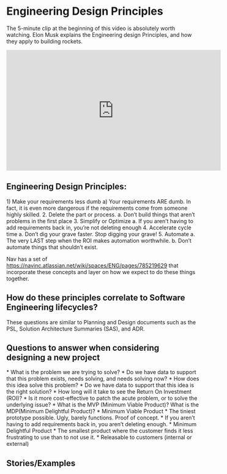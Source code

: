 <h1>Engineering Design Principles</h1>

The 5-minute clip at the beginning of this video is absolutely worth watching. Elon Musk explains the Engineering design Principles, and how they apply to building rockets.

<iframe width="560" height="315" src="https://www.youtube.com/embed/WN90HYiFpAw?si=cptAYEkNgUHds0a7" title="YouTube video player" frameborder="0" allow="accelerometer; autoplay; clipboard-write; encrypted-media; gyroscope; picture-in-picture; web-share" allowfullscreen></iframe>

<h2>Engineering Design Principles:</h2>
1) Make your requirements less dumb
    a) Your requirements ARE dumb. In fact, it is even more dangerous if the requirements come from someone highly skilled.
2. Delete the part or process. 
    a. Don’t build things that aren’t problems in the first place
3. Simplify or Optimize 
    a. If you aren’t having to add requirements back in, you’re not deleting enough
4. Accelerate cycle time 
    a. Don’t dig your grave faster. Stop digging your grave!
5. Automate 
    a. The very LAST step when the ROI makes automation worthwhile. 
    b. Don’t automate things that shouldn’t exist.

Nav has a set of https://navinc.atlassian.net/wiki/spaces/ENG/pages/785219629 that incorporate these concepts and layer on how we expect to do these things together.

<h2>How do these principles correlate to Software Engineering lifecycles?</h2>

These questions are similar to Planning and Design documents such as the PSL, Solution Architecture Summaries (SAS), and ADR. 

<h2>Questions to answer when considering designing a new project</h2>
* What is the problem we are trying to solve?
* Do we have data to support that this problem exists, needs solving, and needs solving now?
* How does this idea solve this problem?
* Do we have data to support that this idea is the right solution?
    * How long will it take to see the Return On Investment (ROI)?
    * Is it more cost-effective to patch the acute problem, or to solve the underlying issue?
* What is the MVP (Minimum Viable Product)? What is the MDP(Minimum Delightful Product)?
    * Minimum Viable Product
        * The tiniest prototype possible. Ugly, barely functions. Proof of concept.
        * If you aren’t having to add requirements back in, you aren’t deleting enough.
    * Minimum Delightful Product
        * The smallest product where the customer finds it less frustrating to use than to not use it. 
        * Releasable to customers (internal or external)

<h2>Stories/Examples</h2>

